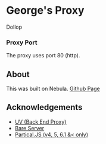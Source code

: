 # George's Proxy
Dollop

### Proxy Port

The proxy uses port 80 (http).

## About

This was built on Nebula. [Github Page](https://github.com/NebulaServices/Nebula)

## Acknowledgements

 - [UV (Back End Proxy)](https://github.com/titaniumnetwork-dev/Ultraviolet)
 - [Bare Server](https://github.com/tomphttp/bare-server-node)
 - [Partical.JS (v4, 5, 6.1 &< only)](https://github.com/VincentGarreau/particles.js)

